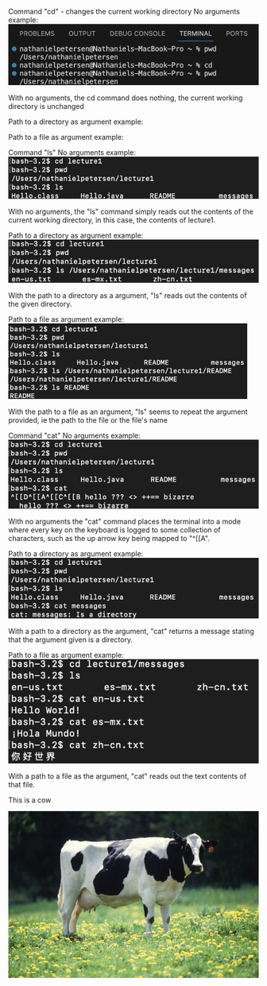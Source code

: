Command "cd" - changes the current working directory
No arguments example:
![Image](example1.jpg)

With no arguments, the cd command does nothing, the current working directory is unchanged


Path to a directory as argument example:

Path to a file as argument example:

Command "ls"
No arguments example:
![Image](example4.jpg)

With no arguments, the "ls" command simply reads out the contents of the current working directory, in this case, the contents of lecture1.


Path to a directory as argument example:
![Image](example5.jpg)

With the path to a directory as a argument, "ls" reads out the contents of the given directory.

Path to a file as argument example:
![Image](example6.jpg)

With the path to a file as an argument, "ls" seems to repeat the argument provided, ie the path to the file or the file's name

Command "cat"
No arguments example:
![Image](example7.jpg)

With no arguments the "cat" command places the terminal into a mode where every key on the keyboard is logged to some collection of characters, such as the up arrow key being mapped to "^[[A".

Path to a directory as argument example:
![Image](example8.jpg)

With a path to a directory as the argument, "cat" returns a message stating that the argument given is a directory. 

Path to a file as argument example:
![Image](example9.jpg)

With a path to a file as the argument, "cat" reads out the text contents of that file.


This is a cow

![Image](Cow_female_black_white.jpg)



